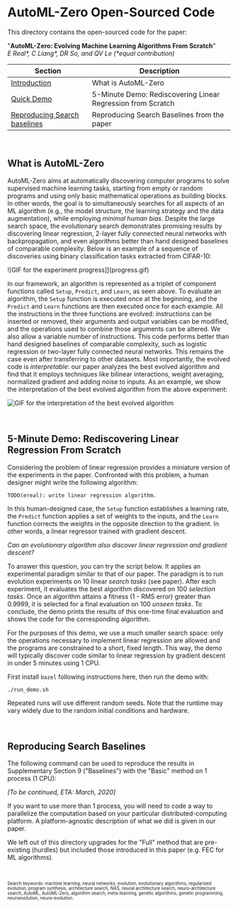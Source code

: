 # AutoML-Zero Open-Sourced Code

This directory contains the open-sourced code for the paper:

\"**AutoML-Zero: Evolving Machine Learning Algorithms From Scratch**\" \
*E Real\*, C Liang\*, DR So, and QV Le \(\*equal contribution)*

| Section | Description |
|-|-|
| [Introduction](#what-is-automl-zero) | What is AutoML-Zero |
| [Quick Demo](#) | 5-Minute Demo: Rediscovering Linear Regression from Scratch |
| [Reproducing Search baselines](#reproducing-search-baselines) | Reproducing Search Baselines from the paper |

&nbsp;

## What is AutoML-Zero

AutoML-Zero aims at automatically discovering computer programs to solve supervised machine learning tasks, starting from empty or random programs and using only basic mathematical operations as building blocks. In other words, the goal is to simultaneously searches for all aspects of an ML algorithm (e.g., the model structure, the learning strategy and the data augmentation), while employing *minimal human bias*. Despite the large search space, the evolutionary search demonstrates promising results by discovering linear regression, 2-layer fully connected neural networks with backpropagation, and even algorithms better than hand designed baselines of comparable complexity. Below is an example of a sequence of discoveries using binary classification tasks extracted from CIFAR-10:

![GIF for the experiment progress]](progress.gif)

In our framework, an algorithm is represented as a triplet of component functions called ```Setup```, ```Predict```, and ```Learn```, as seen above. To evaluate an algorithm, the ```Setup``` function is executed once at the beginning, and the ```Predict``` and ```Learn``` functions are then executed once for each example. All the instructions in the three functions are evolved: instructions can be inserted or removed, their arguments and output variables can be modified, and the operations used to combine those arguments can be altered. We also allow a variable number of instructions. This code performs better than hand designed baselines of comparable complexity, such as logistic regression or two-layer fully connected neural networks. This remains the case even after transferring to other datasets. Most importantly, the evolved code is *interpretable*: our paper analyzes the best evolved algorithm and find that it employs techniques like bilinear interactions, weight averaging, normalized gradient and adding noise to inputs. As an example, we show the interpretation of the best evolved algorithm from the above experiment:

![GIF for the interpretation of the best evolved algorithm](best_algo.gif)

&nbsp;

## 5-Minute Demo: Rediscovering Linear Regression From Scratch

Considering the problem of linear regression provides a miniature version of the experiments in the paper. Confronted with this problem, a human designer might write the following algorithm:

```
TODO(ereal): write linear regression algorithm.
```

In this human-designed case, the ```Setup``` function establishes a learning rate, the ```Predict``` function applies a set of weights to the inputs, and the ```Learn``` function corrects the weights in the opposite direction to the gradient. In other words, a linear regressor trained with gradient descent.

*Can an evolutionary algorithm also discover linear regression and gradient descent?*

To answer this question, you can try the script below. It applies an experimental paradigm similar to that of our paper. The paradigm is to run evolution experiments on 10 linear *search tasks* (see paper). After each experiment, it evaluates the best algorithm discovered on 100 *selection tasks*. Once an algorithm attains a fitness (1 - RMS error) greater than 0.9999, it is selected for a final evaluation on 100 *unseen tasks*. To conclude, the demo prints the results of this one-time final evaluation and shows the code for the corresponding algorithm.

For the purposes of this demo, we use a much smaller search space: only the operations necessary to implement linear regression are allowed and the programs are constrained to a short, fixed length. This way, the demo will typically discover code similar to linear regression by gradient descent in under 5 minutes using 1 CPU.

First install `bazel` following instructions here, then run the demo with:

```
./run_demo.sh
```

Repeated runs will use different random seeds. Note that the runtime may vary
widely due to the random initial conditions and hardware.

&nbsp;

## Reproducing Search Baselines

The following command can be used to reproduce the results in Supplementary
Section 9 ("Baselines") with the "Basic" method on 1 process (1 CPU):

*[To be continued, ETA: March, 2020]*

If you want to use more than 1 process, you will need to code a way to
parallelize the computation based on your particular distributed-computing
platform. A platform-agnostic description of what we did is given in our paper.

We left out of this directory upgrades for the "Full" method that are
pre-existing (hurdles) but included those introduced in this paper (e.g. FEC
for ML algorithms).

&nbsp;

<sup><sub>
Search keywords: machine learning, neural networks, evolution,
evolutionary algorithms, regularized evolution, program synthesis,
architecture search, NAS, neural architecture search,
neuro-architecture search, AutoML, AutoML-Zero, algorithm search,
meta-learning, genetic algorithms, genetic programming, neuroevolution,
neuro-evolution.
</sub></sup>
